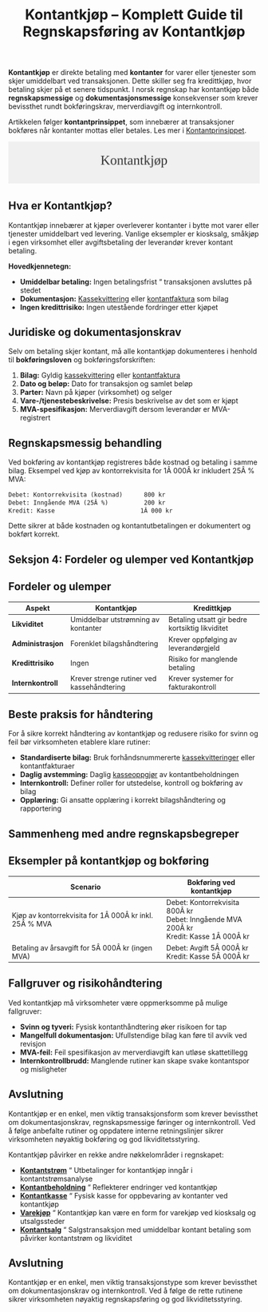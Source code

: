 ﻿---
title: "Kontantkjøp – Komplett Guide til Regnskapsføring av Kontantkjøp"
meta_title: "Kontantkjøp “ Komplett Guide til Regnskapsføring av Kontantkjøp"
meta_description: '**Kontantkjøp** er direkte betaling med **kontanter** for varer eller tjenester som skjer umiddelbart ved transaksjonen. Dette skiller seg fra kredittkjøp, hv...'
slug: kontantkjop
type: blog
layout: pages/single
---

**Kontantkjøp** er direkte betaling med **kontanter** for varer eller tjenester som skjer umiddelbart ved transaksjonen. Dette skiller seg fra kredittkjøp, hvor betaling skjer på et senere tidspunkt. I norsk regnskap har kontantkjøp både **regnskapsmessige** og **dokumentasjonsmessige** konsekvenser som krever bevissthet rundt bokføringskrav, merverdiavgift og internkontroll.

Artikkelen følger **kontantprinsippet**, som innebærer at transaksjoner bokføres når kontanter mottas eller betales. Les mer i [Kontantprinsippet](/blogs/regnskap/kontantprinsippet "Kontantprinsippet: Guide til kontantregnskap i Norge").

![Kontantkjøp](kontantkjop-image.svg)

## Hva er Kontantkjøp?

Kontantkjøp innebærer at kjøper overleverer kontanter i bytte mot varer eller tjenester umiddelbart ved levering. Vanlige eksempler er kiosksalg, småkjøp i egen virksomhet eller avgiftsbetaling der leverandør krever kontant betaling.

**Hovedkjennetegn:**

* **Umiddelbar betaling:** Ingen betalingsfrist “ transaksjonen avsluttes på stedet
* **Dokumentasjon:** [Kassekvittering](/blogs/regnskap/kvittering "Hva er Kvittering? En Guide til Kvitteringskrav i Norsk Regnskap") eller [kontantfaktura](/blogs/regnskap/hva-er-kontantfaktura "Hva er kontantfaktura? En Guide til Kontantfakturering i Norge") som bilag
* **Ingen kredittrisiko:** Ingen utestående fordringer etter kjøpet

## Juridiske og dokumentasjonskrav

Selv om betaling skjer kontant, må alle kontantkjøp dokumenteres i henhold til **bokføringsloven** og bokføringsforskriften:

1. **Bilag:** Gyldig [kassekvittering](/blogs/regnskap/kvittering "Hva er Kvittering? En Guide til Kvitteringskrav i Norsk Regnskap") eller [kontantfaktura](/blogs/regnskap/hva-er-kontantfaktura "Hva er kontantfaktura? En Guide til Kontantfakturering i Norge")
2. **Dato og beløp:** Dato for transaksjon og samlet beløp
3. **Parter:** Navn på kjøper (virksomhet) og selger
4. **Vare-/tjenestebeskrivelse:** Presis beskrivelse av det som er kjøpt
5. **MVA-spesifikasjon:** Merverdiavgift dersom leverandør er MVA-registrert

## Regnskapsmessig behandling

Ved bokføring av kontantkjøp registreres både kostnad og betaling i samme bilag. Eksempel ved kjøp av kontorrekvisita for 1Â 000Â kr inkludert 25Â % MVA:

```
Debet: Kontorrekvisita (kostnad)      800 kr
Debet: Inngående MVA (25Â %)          200 kr
Kredit: Kasse                        1Â 000 kr
```

Dette sikrer at både kostnaden og kontantutbetalingen er dokumentert og bokført korrekt.

## Seksjon 4: Fordeler og ulemper ved Kontantkjøp
## Fordeler og ulemper

| **Aspekt**        | **Kontantkjøp**                           | **Kredittkjøp**                         |
|-------------------|-------------------------------------------|-----------------------------------------|
| **Likviditet**    | Umiddelbar utstrømning av kontanter       | Betaling utsatt gir bedre kortsiktig likviditet |
| **Administrasjon**| Forenklet bilagshåndtering                | Krever oppfølging av leverandørgjeld    |
| **Kredittrisiko** | Ingen                                     | Risiko for manglende betaling           |
| **Internkontroll**| Krever strenge rutiner ved kassehåndtering| Krever systemer for fakturakontroll     |

## Beste praksis for håndtering

For å sikre korrekt håndtering av kontantkjøp og redusere risiko for svinn og feil bør virksomheten etablere klare rutiner:

* **Standardiserte bilag:** Bruk forhåndsnummererte [kassekvitteringer](/blogs/regnskap/kvittering "Hva er Kvittering? En Guide til Kvitteringskrav i Norsk Regnskap") eller kontantfakturaer
* **Daglig avstemming:** Daglig [kasseoppgjør](/blogs/regnskap/hva-er-kasseoppgjor "Hva er Kasseoppgjør? Komplett Guide til Daglig Kasseavstemming") av kontantbeholdningen
* **Internkontroll:** Definer roller for utstedelse, kontroll og bokføring av bilag
* **Opplæring:** Gi ansatte opplæring i korrekt bilagshåndtering og rapportering

## Sammenheng med andre regnskapsbegreper

## Eksempler på kontantkjøp og bokføring

| **Scenario**                                         | **Bokføring ved kontantkjøp**                                    |
|------------------------------------------------------|------------------------------------------------------------------|
| Kjøp av kontorrekvisita for 1Â 000Â kr inkl. 25Â % MVA   | Debet: Kontorrekvisita 800Â kr<br>Debet: Inngående MVA 200Â kr<br>Kredit: Kasse 1Â 000Â kr |
| Betaling av årsavgift for 5Â 000Â kr (ingen MVA)       | Debet: Avgift 5Â 000Â kr<br>Kredit: Kasse 5Â 000Â kr                  |

## Fallgruver og risikohåndtering

Ved kontantkjøp må virksomheter være oppmerksomme på mulige fallgruver:

* **Svinn og tyveri:** Fysisk kontanthåndtering øker risikoen for tap
* **Mangelfull dokumentasjon:** Ufullstendige bilag kan føre til avvik ved revisjon
* **MVA-feil:** Feil spesifikasjon av merverdiavgift kan utløse skattetillegg
* **Internkontrollbrudd:** Manglende rutiner kan skape svake kontantspor og misligheter

## Avslutning

Kontantkjøp er en enkel, men viktig transaksjonsform som krever bevissthet om dokumentasjonskrav, regnskapsmessige føringer og internkontroll. Ved å følge anbefalte rutiner og oppdatere interne retningslinjer sikrer virksomheten nøyaktig bokføring og god likviditetsstyring.

Kontantkjøp påvirker en rekke andre nøkkelområder i regnskapet:

* **[Kontantstrøm](/blogs/regnskap/hva-er-kontantstrom "Hva er Kontantstrøm? Guide til Cash Flow Analyse og Styring")** “ Utbetalinger for kontantkjøp inngår i kontantstrømsanalyse
* **[Kontantbeholdning](/blogs/regnskap/hva-er-kontantbeholdning "Hva er Kontantbeholdning? Komplett Guide til Kontantforvaltning og Likviditet")** “ Reflekterer endringer ved kontantkjøp
* **[Kontantkasse](/blogs/regnskap/kontantkasse "Kontantkasse “ Guide til Håndtering av Kontanter")** “ Fysisk kasse for oppbevaring av kontanter ved kontantkjøp
* **[Varekjøp](/blogs/regnskap/hva-er-varekjop "Hva er varekjøp? Komplett Guide til Innkjøpsstyring")** “ Kontantkjøp kan være en form for varekjøp ved kiosksalg og utsalgssteder
* **[Kontantsalg](/blogs/regnskap/kontantsalg "Kontantsalg “ Komplett Guide til Regnskapsføring av Kontantsalg")** “ Salgstransaksjon med umiddelbar kontant betaling som påvirker kontantstrøm og likviditet

## Avslutning

Kontantkjøp er en enkel, men viktig transaksjonstype som krever bevissthet om dokumentasjonskrav og internkontroll. Ved å følge de rette rutinene sikrer virksomheten nøyaktig regnskapsføring og god likviditetsstyring.










